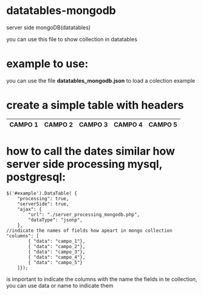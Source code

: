 # datatables-mongodb
server side mongoDB(datatables)

you can use this file to show collection in datatables

# example to use:

<p>you can use the file <b>datatables_mongodb.json</b> to load a colection example</p>

# create a simple table with headers
<table id="example" class="display" style="width:100%">
        <thead>
            <tr>
                <th>CAMPO 1</th>
                <th>CAMPO 2</th>
                <th>CAMPO 3</th>
                <th>CAMPO 4</th>
                <th>CAMPO 5</th>
            </tr>
        </thead>
    </table>

# how to call the dates similar how server side processing mysql, postgresql:

    $('#example').DataTable( {
        "processing": true,
        "serverSide": true,
        "ajax": {
            "url": "./server_processing_mongodb.php",
            "dataType": "jsonp",
        },
    //indicate the names of fields how apeart in mongo collection
    "columns": [
            { "data": "campo_1"},
            { "data": "campo_2"},
            { "data": "campo_3"},
            { "data": "campo_4"},
            { "data": "campo_5"}
        ]});

is important to indicate the columns with the name the fields in te collection, you can use data or name to indicate them
